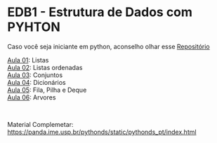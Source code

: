 # EDB1 - Estrutura de Dados com PYHTON
Caso você seja iniciante em python, aconselho olhar esse [Repositório](https://github.com/agiribeiro/Python_beginner)


[Aula 01](https://github.com/agiribeiro/EDB1/blob/master/notebooks/1.Listas.ipynb): Listas </a> </br>
[Aula 02](https://github.com/agiribeiro/EDB1/blob/master/notebooks/2.ListasOrdenadas.ipynb): Listas ordenadas </br>
[Aula 03](https://github.com/agiribeiro/EDB1/blob/master/notebooks/3.Conjuntos.ipynb): Conjuntos </br>
[Aula 04](https://github.com/agiribeiro/EDB1/blob/master/notebooks/4.Dicionarios.ipynb): Dicionários </br> 
[Aula 05](https://github.com/agiribeiro/EDB1/blob/master/notebooks/5.Fila-Deque.ipynb): Fila, Pilha e Deque </br> 
[Aula 06](https://github.com/agiribeiro/EDB1/blob/master/notebooks/6.Arvores.ipynb): Arvores </br> 


</br>

Material Complemetar: https://panda.ime.usp.br/pythonds/static/pythonds_pt/index.html
